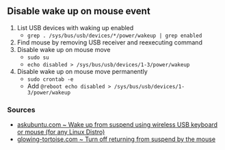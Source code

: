 ## Disable wake up on mouse event

1. List USB devices with waking up enabled
    - `grep . /sys/bus/usb/devices/*/power/wakeup | grep enabled`
1. Find mouse by removing USB receiver and reexecuting command
1. Disable wake up on mouse move
    - `sudo su`
    - `echo disabled > /sys/bus/usb/devices/1-3/power/wakeup`
1. Disable wake up on mouse move permanently
    - `sudo crontab -e`
    - Add `@reboot echo disabled > /sys/bus/usb/devices/1-3/power/wakeup`

### Sources

- [askubuntu.com ~ Wake up from suspend using wireless USB keyboard or mouse (for any Linux Distro)](https://askubuntu.com/a/848699)
- [glowing-tortoise.com ~ Turn off returning from suspend by the mouse](https://glowing-tortoise.com/en/archives/171)
